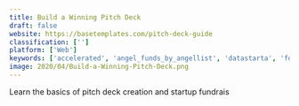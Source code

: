 ```yaml
---
title: Build a Winning Pitch Deck
draft: false 
website: https://basetemplates.com/pitch-deck-guide
classification: ['']
platform: ['Web']
keywords: ['accelerated', 'angel_funds_by_angellist', 'datastarta', 'founderfox', 'investor_list', 'keynote', 'notion_template_gallery', 'one_page_investor_summary', 'oversubscribed', 'peetch', 'pitch_deck_template', 'pitch_deck_template_v.3', 'pitch_envy', 'pitchbot', 'pitchdeck', 'seedpitch', 'slideshare', 'slides', 'startup_decks', 'startup_demo_videos_í\xa0½í²¡', 'startup_pitch_decks', 'unicorn_pitch']
image: 2020/04/Build-a-Winning-Pitch-Deck.png
---
```

Learn the basics of pitch deck creation and startup fundrais